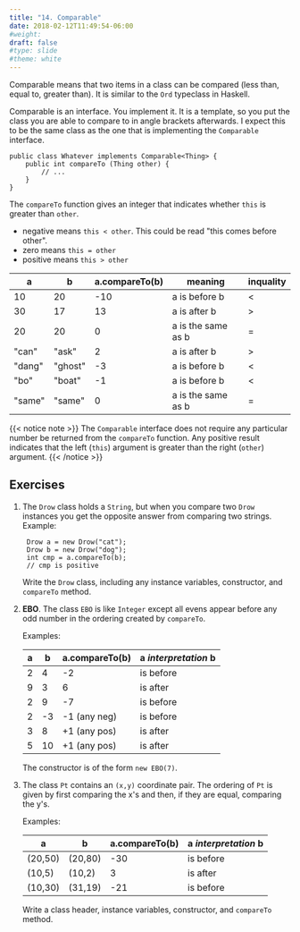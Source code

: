 ```yaml
---
title: "14. Comparable"
date: 2018-02-12T11:49:54-06:00
#weight: 
draft: false
#type: slide
#theme: white
---
```


Comparable means that two items in a class can be compared (less than,
equal to, greater than). It is similar to the `Ord` typeclass in Haskell.

Comparable is an interface. You implement it.  It is a template, so
you put the class you are able to compare to in angle brackets
afterwards. I expect this to be the same class as the one that is
implementing the `Comparable` interface.

    public class Whatever implements Comparable<Thing> { 
        public int compareTo (Thing other) {
            // ...
        }
    }

The `compareTo` function gives an integer that indicates whether
`this` is greater than `other`. 

* negative means `this < other`. This could be read "this comes before other".
* zero means `this = other`
* positive means `this > other`

| a | b | a.compareTo(b) | meaning | inquality |
|---|---|----------------|---------|-----------|
|10 | 20|      -10       | a is before b | < |
|30 | 17|       13       | a is after b  | > |
|20 | 20|        0       | a is the same as b   | = |
|"can" | "ask"  | 2       | a is after b   | > |
|"dang"| "ghost"| -3      | a is before b  | < |
|"bo" | "boat"  | -1      | a is before b  | < |
|"same"| "same" | 0       | a is the same as b   | = |

{{< notice note >}}
The `Comparable` interface does not require any particular number be returned from the `compareTo` function. Any positive result indicates that the left (`this`) argument is greater than the right (`other`) argument.
{{< /notice >}}


## Exercises

1. The `Drow` class holds a `String`, but when you compare two `Drow`
   instances you get the opposite answer from comparing two strings. Example: 

        Drow a = new Drow("cat");
        Drow b = new Drow("dog");
        int cmp = a.compareTo(b);
        // cmp is positive
    
    Write the `Drow` class, including any instance variables,
    constructor, and `compareTo` method.
     

2. **EBO**. The class `EBO` is like `Integer` except all evens appear
   before any odd number in the ordering created by `compareTo`.
   
     Examples:
     
    | a | b | a.compareTo(b) | a _interpretation_ b |
    |---|---|--------------|----------------------|
    |2|4| -2           | is before |
    |9|3| 6            | is after |
    |2|9| -7           | is before |
    |2|-3| -1 (any neg)| is before |
    |3|8| +1 (any pos) | is after |
    |5|10| +1 (any pos) | is after |

      The constructor is of the form `new EBO(7)`.


3. The class `Pt` contains an `(x,y)` coordinate pair. The ordering of `Pt` is given by first comparing the x's and then, if they are equal, comparing the y's.

    Examples:

    | a | b | a.compareTo(b) | a _interpretation_ b |
    |---|---|--------------|----------------------|
    |(20,50)|(20,80)| -30              | is before |
    |(10,5)|(10,2)| 3 |is after |
    (10,30)|(31,19)| -21 | is before
    
    Write a class header, instance variables, constructor, and `compareTo` method.
        

